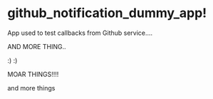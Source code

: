 github_notification_dummy_app!
=============================

App used to test callbacks from Github service....

AND MORE THING..

:) :)

MOAR THINGS!!!!

and more things


